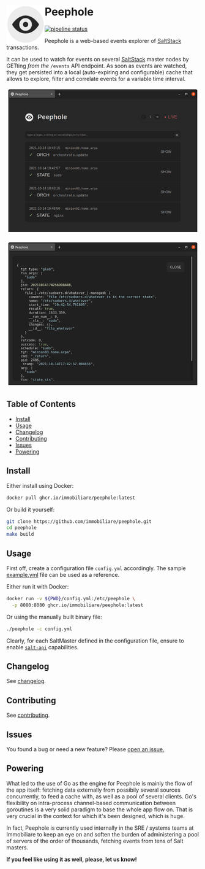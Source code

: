 # Peephole <a href="#peephole"><img align="left" width="100px" src="https://github.com/immobiliare/peephole/blob/master/kiosk/assets/static/peephole.png"></a>

[![pipeline status](https://github.com/immobiliare/peephole/actions/workflows/test.yml/badge.svg)](https://github.com/immobiliare/peephole/actions/workflows/test.yml)

Peephole is a web-based events explorer of [SaltStack](https://github.com/saltstack/salt) transactions.

It can be used to watch for events on several [SaltStack](https://github.com/saltstack/salt) master nodes by GETting _from the_ `/events` API endpoint.
As soon as events are watched, they get persisted into a local (auto-expiring and configurable) cache that allows to explore, filter and correlate events for a variable time interval.

[![Peephole homepage](https://github.com/immobiliare/peephole/blob/master/.github/sample-1.png)](#peephole)

[![Peephole detail](https://github.com/immobiliare/peephole/blob/master/.github/sample-2.png)](#peephole)

## Table of Contents

- [Install](#install)
- [Usage](#usage)
- [Changelog](#changelog)
- [Contributing](#contributing)
- [Issues](#issues)
- [Powering](#powering)

## Install

Either install using Docker:

```bash
docker pull ghcr.io/immobiliare/peephole:latest
```

Or build it yourself:

```bash
git clone https://github.com/immobiliare/peephole.git
cd peephole
make build
```

## Usage

First off, create a configuration file `config.yml` accordingly.
The sample [example.yml](../example.yml) file can be used as a reference.

Either run it with Docker:

```bash
docker run -v ${PWD}/config.yml:/etc/peephole \
  -p 8080:8080 ghcr.io/immobiliare/peephole:latest
```

Or using the manually built binary file:

```bash
./peephole -c config.yml
```

Clearly, for each SaltMaster defined in the configuration file, ensure to enable [`salt-api`](https://docs.saltproject.io/en/latest/ref/cli/salt-api.html) capabilities.

## Changelog

See [changelog](./CHANGELOG.md).

## Contributing

See [contributing](./CONTRIBUTING.md).

## Issues

You found a bug or need a new feature? Please <a href="https://github.com/immobiliare/peephole/issues/new" target="_blank">open an issue.</a>

## Powering

What led to the use of Go as the engine for Peephole is mainly the flow of the app itself: fetching data externally from possibily several sources concurrently, to feed a cache with, as well as a pool of several clients.
Go's flexibility on intra-process channel-based communication between goroutines is a very solid paradigm to base the whole app flow on.
That is very crucial in the context for which it's been designed, which is huge.

In fact, Peephole is currently used internally in the SRE / systems teams at Immobiliare to keep an eye on and soften the burden of administering a pool of servers of the order of thousands, fetching events from tens of Salt masters.

**If you feel like using it as well, please, let us know!**
